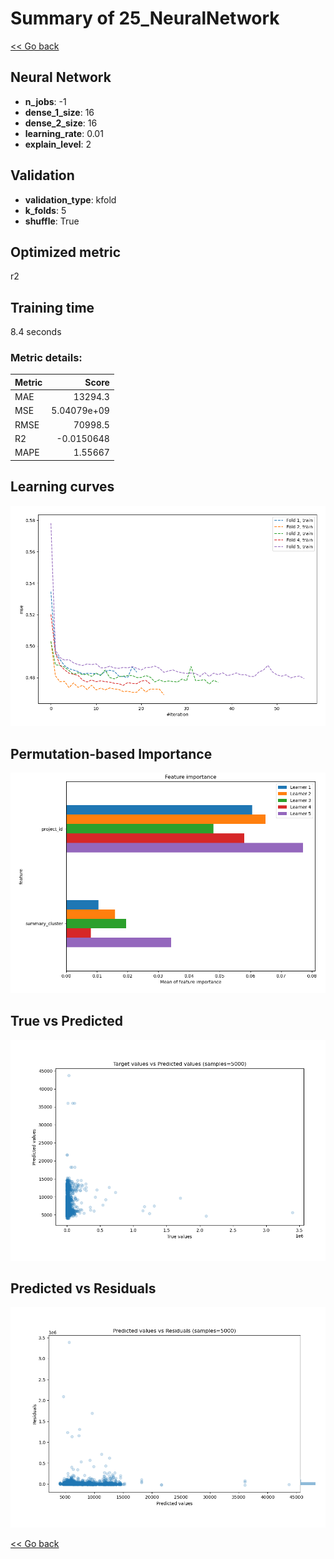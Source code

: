 # Summary of 25_NeuralNetwork

[<< Go back](../README.md)


## Neural Network
- **n_jobs**: -1
- **dense_1_size**: 16
- **dense_2_size**: 16
- **learning_rate**: 0.01
- **explain_level**: 2

## Validation
 - **validation_type**: kfold
 - **k_folds**: 5
 - **shuffle**: True

## Optimized metric
r2

## Training time

8.4 seconds

### Metric details:
| Metric   |           Score |
|:---------|----------------:|
| MAE      | 13294.3         |
| MSE      |     5.04079e+09 |
| RMSE     | 70998.5         |
| R2       |    -0.0150648   |
| MAPE     |     1.55667     |



## Learning curves
![Learning curves](learning_curves.png)

## Permutation-based Importance
![Permutation-based Importance](permutation_importance.png)
## True vs Predicted

![True vs Predicted](true_vs_predicted.png)


## Predicted vs Residuals

![Predicted vs Residuals](predicted_vs_residuals.png)



[<< Go back](../README.md)
